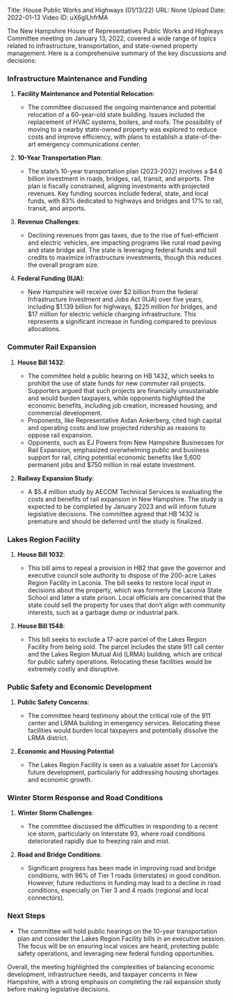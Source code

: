 Title: House Public Works and Highways (01/13/22)
URL: None
Upload Date: 2022-01-13
Video ID: uX6gILhfrMA

The New Hampshire House of Representatives Public Works and Highways Committee meeting on January 13, 2022, covered a wide range of topics related to infrastructure, transportation, and state-owned property management. Here is a comprehensive summary of the key discussions and decisions:

### **Infrastructure Maintenance and Funding**
1. **Facility Maintenance and Potential Relocation**:
   - The committee discussed the ongoing maintenance and potential relocation of a 60-year-old state building. Issues included the replacement of HVAC systems, boilers, and roofs. The possibility of moving to a nearby state-owned property was explored to reduce costs and improve efficiency, with plans to establish a state-of-the-art emergency communications center.

2. **10-Year Transportation Plan**:
   - The state’s 10-year transportation plan (2023-2032) involves a $4.6 billion investment in roads, bridges, rail, transit, and airports. The plan is fiscally constrained, aligning investments with projected revenues. Key funding sources include federal, state, and local funds, with 83% dedicated to highways and bridges and 17% to rail, transit, and airports.

3. **Revenue Challenges**:
   - Declining revenues from gas taxes, due to the rise of fuel-efficient and electric vehicles, are impacting programs like rural road paving and state bridge aid. The state is leveraging federal funds and toll credits to maximize infrastructure investments, though this reduces the overall program size.

4. **Federal Funding (IIJA)**:
   - New Hampshire will receive over $2 billion from the federal Infrastructure Investment and Jobs Act (IIJA) over five years, including $1.139 billion for highways, $225 million for bridges, and $17 million for electric vehicle charging infrastructure. This represents a significant increase in funding compared to previous allocations.

### **Commuter Rail Expansion**
1. **House Bill 1432**:
   - The committee held a public hearing on HB 1432, which seeks to prohibit the use of state funds for new commuter rail projects. Supporters argued that such projects are financially unsustainable and would burden taxpayers, while opponents highlighted the economic benefits, including job creation, increased housing, and commercial development.
   - Proponents, like Representative Aidan Ankerberg, cited high capital and operating costs and low projected ridership as reasons to oppose rail expansion.
   - Opponents, such as EJ Powers from New Hampshire Businesses for Rail Expansion, emphasized overwhelming public and business support for rail, citing potential economic benefits like 5,600 permanent jobs and $750 million in real estate investment.

2. **Railway Expansion Study**:
   - A $5.4 million study by AECOM Technical Services is evaluating the costs and benefits of rail expansion in New Hampshire. The study is expected to be completed by January 2023 and will inform future legislative decisions. The committee agreed that HB 1432 is premature and should be deferred until the study is finalized.

### **Lakes Region Facility**
1. **House Bill 1032**:
   - This bill aims to repeal a provision in HB2 that gave the governor and executive council sole authority to dispose of the 200-acre Lakes Region Facility in Laconia. The bill seeks to restore local input in decisions about the property, which was formerly the Laconia State School and later a state prison. Local officials are concerned that the state could sell the property for uses that don’t align with community interests, such as a garbage dump or industrial park.

2. **House Bill 1548**:
   - This bill seeks to exclude a 17-acre parcel of the Lakes Region Facility from being sold. The parcel includes the state 911 call center and the Lakes Region Mutual Aid (LRMA) building, which are critical for public safety operations. Relocating these facilities would be extremely costly and disruptive.

### **Public Safety and Economic Development**
1. **Public Safety Concerns**:
   - The committee heard testimony about the critical role of the 911 center and LRMA building in emergency services. Relocating these facilities would burden local taxpayers and potentially dissolve the LRMA district.

2. **Economic and Housing Potential**:
   - The Lakes Region Facility is seen as a valuable asset for Laconia’s future development, particularly for addressing housing shortages and economic growth.

### **Winter Storm Response and Road Conditions**
1. **Winter Storm Challenges**:
   - The committee discussed the difficulties in responding to a recent ice storm, particularly on Interstate 93, where road conditions deteriorated rapidly due to freezing rain and mist.

2. **Road and Bridge Conditions**:
   - Significant progress has been made in improving road and bridge conditions, with 96% of Tier 1 roads (interstates) in good condition. However, future reductions in funding may lead to a decline in road conditions, especially on Tier 3 and 4 roads (regional and local connectors).

### **Next Steps**
- The committee will hold public hearings on the 10-year transportation plan and consider the Lakes Region Facility bills in an executive session. The focus will be on ensuring local voices are heard, protecting public safety operations, and leveraging new federal funding opportunities.

Overall, the meeting highlighted the complexities of balancing economic development, infrastructure needs, and taxpayer concerns in New Hampshire, with a strong emphasis on completing the rail expansion study before making legislative decisions.